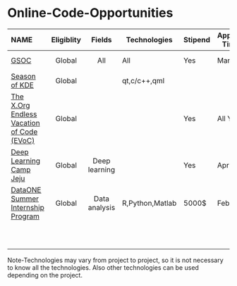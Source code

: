 
# Online-Code-Opportunities 
|NAME                                                                         |Eligiblity|Fields       |Technologies          |Stipend |Application Timeline|Program Timeline|GSoC Dependent|
|:----------------------------------------------------------------------------|:--------:|:-----------:|----------------------|-------|--------------------|----------------|--------------|
| [GSOC](https://summerofcode.withgoogle.com/)                                |Global    |All          |All                   |Yes    | March               |April-August    |              |
| [Season of KDE](https://season.kde.org)                                     |Global    |             |qt,c/c++,qml          |       |                    |                |              |
| [The X.Org Endless Vacation of Code (EVoC)](http://www.x.org/wiki/XorgEVoC/)|Global    |             |                      |Yes    | All Year           |All Year        |              | 
| [Deep Learning Camp Jeju](http://jeju.dlcamp.org/2018/)                     |Global    |Deep learning|                      |Yes    |April               |June-July       |No            |
| [DataONE Summer Internship Program](https://www.dataone.org/internships)    |Global    |Data analysis|R,Python,Matlab        | 5000$ |Feb-March           |May-July        |No            |
|                                                                             |          |             |                      |       |                    |                |              |
|                                                                             |          |             |                      |       |                    |                |              |
|                                                                             |          |             |                      |       |                    |                |              |
|                                                                             |          |             |                      |       |                    |                |              |
|                                                                             |          |             |                      |       |                    |                |              |
|                                                                             |          |             |                      |       |                    |                |              |
|                                                                             |          |             |                      |       |                    |                |              |
|                                                                             |          |             |                      |       |                    |                |              |
|                                                                             |          |             |                      |       |                    |                |              |
|                                                                             |          |             |                      |       |                    |                |              |

Note-Technologies may vary from project to project, so it is not necessary to know all the technologies.
Also other technologies can be used depending on the project.  
